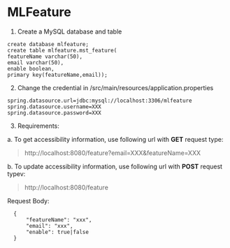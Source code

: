 # MLFeature

1. Create a MySQL database and table 

```
create database mlfeature;
create table mlfeature.mst_feature(
featureName varchar(50),
email varchar(50),
enable boolean,
primary key(featureName,email));
```

2. Change the credential in /src/main/resources/application.properties
```
spring.datasource.url=jdbc:mysql://localhost:3306/mlfeature
spring.datasource.username=XXX
spring.datasource.password=XXX
```

3. Requirements:

  a. To get accessibility information, use following url with **GET** request type:
  > http://localhost:8080/feature?email=XXX&featureName=XXX
  
  b. To update accessibility information, use following url with **POST** request typev:
  >http://localhost:8080/feature
  
  Request Body:
  ```
    {
        "featureName": "xxx",
        "email": "xxx",
        "enable": true|false
    }
 ```

